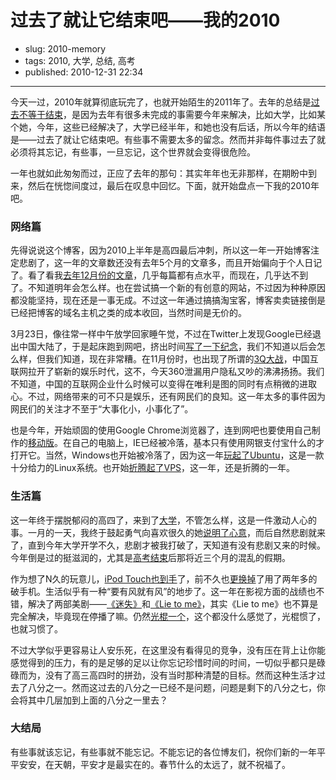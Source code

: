 # 过去了就让它结束吧——我的2010

- slug: 2010-memory
- tags: 2010, 大学, 总结, 高考
- published: 2010-12-31 22:34

----------

今天一过，2010年就算彻底玩完了，也就开始陌生的2011年了。去年的总结是[过去不等于结束][1]，是因为去年有很多未完成的事需要今年来解决，比如大学，比如某个她，今年，这些已经解决了，大学已经半年，和她也没有后话，所以今年的结语是——过去了就让它结束吧。有些事不需要太多的留念。然而并非每件事过去了就必须将其忘记，有些事，一旦忘记，这个世界就会变得很危险。

一年也就如此匆匆而过，正应了去年的那句：其实年年也无非那样，在期盼中到来，然后在恍惚间度过，最后在叹息中回忆。下面，就开始盘点一下我的2010年吧。

### 网络篇

先得说说这个博客，因为2010上半年是高四最后冲刺，所以这一年一开始博客注定悲剧了，这一年的文章数还没有去年5个月的文章多，而且开始偏向于个人日记了。看了看我[去年12月份的文章][2]，几乎每篇都有点水平，而现在，几乎达不到了。不知道明年会怎么样。也在尝试搞一个新的有创意的网站，不过因为种种原因都没能坚持，现在还是一事无成。不过这一年通过搞搞淘宝客，博客卖卖链接倒是已经把博客的域名主机之类的成本收回，当然时间是无价的。

3月23日，像往常一样中午放学回家睡午觉，不过在Twitter上发现Google已经退出中国大陆了，于是起床跑到网吧，挤出时间[写了一下纪念][3]，我们不知道以后会怎么样，但我们知道，现在非常糟。在11月份时，也出现了所谓的[3Q大战][4]，中国互联网拉开了崭新的娱乐时代，这不，今天360泄漏用户隐私又吵的沸沸扬扬。我们不知道，中国的互联网企业什么时候可以变得在唯利是图的同时有点稍微的进取心。不过，网络带来的可不只是娱乐，还有网民们的良知。这一年太多的事件因为网民们的关注才不至于“大事化小，小事化了”。

也是今年，开始顽固的使用Google Chrome浏览器了，连到网吧也要使用自己制作的[移动版][5]。在自己的电脑上，IE已经被冷落，基本只有使用网银支付宝什么的才打开它。当然，Windows也开始被冷落了，因为这一年[玩起了Ubuntu][6]，这是一款十分给力的Linux系统。也开始[折腾起了VPS][7]，这一年，还是折腾的一年。

### 生活篇

这一年终于摆脱郁闷的高四了，来到了[大学][8]，不管怎么样，这是一件激动人心的事。一月的一天，我终于鼓起勇气向喜欢很久的她[说明了心意][9]，而后自然悲剧就来了，直到今年大学开学不久，悲剧才被我打破了，天知道有没有悲剧又来的时候。今年倒是过的挺滋润的，尤其是[高考结束][10]后那将近三个月的混乱的假期。

作为想了N久的玩意儿，[iPod Touch也到手][11]了，前不久也[更换掉][12]了用了两年多的破手机。生活似乎有一种“要有风就有风”的地步了。这一年在影视方面的战绩也不错，解决了两部美剧——[《迷失》][13]和[《Lie to me》][14]，其实《Lie to me》也不算是完全解决，毕竟现在停播了嘛。仍然[光棍一个][15]，这个都没什么感觉了，光棍惯了，也就习惯了。

不过大学似乎更容易让人安乐死，在这里没有看得见的竞争，没有压在背上让你能感觉得到的压力，有的是足够的足以让你忘记珍惜时间的时间，一切似乎都只是碌碌而为，没有了高三高四时的拼劲，没有当时那种清楚的目标。然而这种生活才过去了八分之一。然而这过去的八分之一已经不是问题，问题是剩下的八分之七，你会将其中几层加到上面的八分之一里去？

### 大结局

有些事就该忘记，有些事就不能忘记。不能忘记的各位博友们，祝你们新的一年平平安安，在天朝，平安才是最实在的。春节什么的太远了，就不祝福了。

[1]: /2009-memory
[2]: /2009/12
[3]: /google-bye
[4]: /it-qq-360
[5]: /google-chrome-move
[6]: /ubuntu-win7-disk
[7]: /try-vps
[8]: /i-think-university
[9]: /cm-this-love
[10]: /gaokao-over
[11]: /ipod-touch-4
[12]: /htc-wildfire-g8
[13]: /everyone-lost
[14]: /lie-to-me
[15]: /11-11-singles